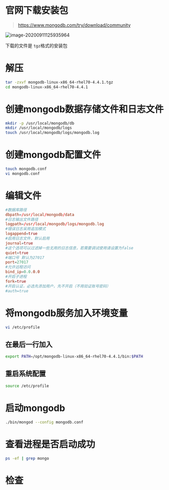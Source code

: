 # 官网下载安装包

> https://www.mongodb.com/try/download/community

![image-20200911125935964](http://39.96.170.240:81/ed4b5e7a-33e9-4cbc-a6e2-1d78d11cee31.png)

下载的文件是 `tgz`格式的安装包

# 解压

```bash
tar -zxvf mongodb-linux-x86_64-rhel70-4.4.1.tgz
cd mongodb-linux-x86_64-rhel70-4.4.1
```

# 创建mongodb数据存储文件和日志文件

```bash
mkdir -p /usr/local/mongodb/db
mkdir /usr/local/mongodb/logs
touch /usr/local/mongodb/logs/mongodb.log
```

# 创建mongodb配置文件

```bash
touch mongodb.conf
vi mongodb.conf
```

# 编辑文件

```conf
#数据库路径
dbpath=/usr/local/mongodb/data
#日志输出文件路径
logpath=/usr/local/mongodb/logs/mongodb.log
#错误日志采用追加模式
logappend=true
#启用日志文件，默认启用
journal=true
#这个选项可以过滤掉一些无用的日志信息，若需要调试使用请设置为false
quiet=true
#端口号 默认为27017
port=27017
#允许远程访问
bind_ip=0.0.0.0
#开启子进程
fork=true
#开启认证，必选先添加用户，先不开启（不用验证账号密码）
#auth=true
```

# 将mongodb服务加入环境变量

```bash
vi /etc/profile
```

## 在最后一行加入

```bash
export PATH=/opt/mongodb-linux-x86_64-rhel70-4.4.1/bin:$PATH
```

## 重启系统配置

```bash
source /etc/profile
```

# 启动mongodb

```bash
./bin/mongod --config mongodb.conf
```

# 查看进程是否启动成功

```bash
ps -ef | grep mongo
```

# 检查